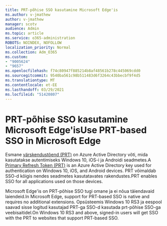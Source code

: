 ```yaml
---
title: PRT-põhise SSO kasutamine Microsoft Edge'is
ms.author: v-jmathew
author: v-jmathew
manager: scotv
audience: Admin
ms.topic: article
ms.service: o365-administration
ROBOTS: NOINDEX, NOFOLLOW
localization_priority: Normal
ms.collection: Adm_O365
ms.custom:
- "9005624"
- "9657"
ms.openlocfilehash: f74c80947f885214b8af48561b278c445069cdd0
ms.sourcegitcommit: 9540ba561c98b511483d6f3264c43bbecbf9f4d5
ms.translationtype: MT
ms.contentlocale: et-EE
ms.lasthandoff: 03/29/2021
ms.locfileid: "51420807"
---
```

# <a name="use-prt-based-sso-in-microsoft-edge"></a><span data-ttu-id="a97bd-102">PRT-põhise SSO kasutamine Microsoft Edge'is</span><span class="sxs-lookup"><span data-stu-id="a97bd-102">Use PRT-based SSO in Microsoft Edge</span></span>

<span data-ttu-id="a97bd-103">Esmane [värskendustõend (PRT)](https://go.microsoft.com/fwlink/?linkid=2133632) on Azure Active Directory võti, mida kasutatakse autentimiseks Windows 10, iOS-i ja Androidi seadmetes.</span><span class="sxs-lookup"><span data-stu-id="a97bd-103">A [Primary Refresh Token (PRT)](https://go.microsoft.com/fwlink/?linkid=2133632) is an Azure Active Directory key used for authentication on Windows 10, iOS, and Android devices.</span></span> <span data-ttu-id="a97bd-104">PRT võimaldab SSO-d kõigis nendes seadmetes kasutatavates rakendustes.</span><span class="sxs-lookup"><span data-stu-id="a97bd-104">PRT enables SSO for all applications used on those devices.</span></span>

<span data-ttu-id="a97bd-105">Microsoft Edge'is on PRT-põhise SSO tugi omane ja ei nõua täiendavaid laiendeid.</span><span class="sxs-lookup"><span data-stu-id="a97bd-105">In Microsoft Edge, support for PRT-based SSO is native and requires no additional extensions.</span></span> <span data-ttu-id="a97bd-106">Opsüsteemis Windows 10 RS3 ja eespool saavad sisse logitud kasutajad PRT-ga SSO-d kasutada prt-põhise SSO-ga veebisaitidel.</span><span class="sxs-lookup"><span data-stu-id="a97bd-106">On Windows 10 RS3 and above, signed-in users will get SSO with the PRT to websites that support PRT-based SSO.</span></span>
